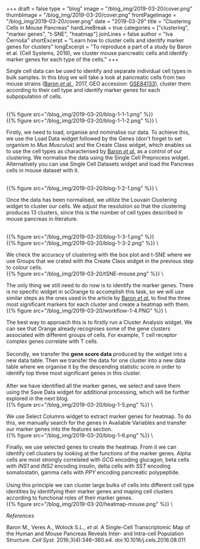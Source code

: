 ﻿+++
draft = false
type = "blog"
image = "/blog_img/2019-03-20/cover.png"
thumbImage = "/blog_img/2019-03-20/cover.png"
frontPageImage = "/blog_img/2019-03-20/cover.png"
date = "2019-03-29"
title = "Clustering Cells in Mouse Pancreas"
hardLineBreak = true 
categories = ["clustering", "marker genes", "t-SNE", "heatmap"]
joinLines = false
author = "Iva Černoša"
shortExcerpt = "Learn how to cluster cells and identify marker genes for clusters" 
longExcerpt = "To reproduce a part of a study by Baron et al. (Cell Systems, 2016), we cluster mouse pancreatic cells and identify marker genes for each type of the cells."
+++

Single cell data can be used to identify and separate individual cell types in bulk samples. 
In this blog we will take a look at pancreatic cells from two mouse strains (<a href="https://www.ncbi.nlm.nih.gov/pmc/articles/PMC5228327/">Baron <i>et al.</i></a>, 2017, GEO accession: <a href="https://www.ncbi.nlm.nih.gov/geo/query/acc.cgi?acc=GSE84133">GSE84133</a>), 
cluster them according to their cell type and identify marker genes for each subpopulation of cells. 

\
{{% figure src="/blog_img/2019-03-20/blog-1-1-1.png" %}}
\
{{% figure src="/blog_img/2019-03-20/blog-1-1-2.png" %}}
\

Firstly, we need to load, organise and nominalise our data. To achieve this, we use the Load Data widget followed by the Genes (don't forget to set organism to <i>Mus Musculus</i>) and the Create Class widget, which enables us to use the cell types as characterised by <a href="https://www.ncbi.nlm.nih.gov/pmc/articles/PMC5228327/">Baron <i>et al.</i></a> as a control of our clustering. We normalise the data using the Single Cell Preprocess widget. Alternatively you can use Single Cell Datasets widget and load the Pancreas cells in mouse dataset with it.  

\
{{% figure src="/blog_img/2019-03-20/blog-1-2-1.png" %}}
\

Once the data has been normalised, we utilize the Louvain Clustering widget to cluster our cells. We adjust the resolution so that the clustering produces 13 clusters, since this is the number of cell types described in mouse pancreas in literature. 

\
{{% figure src="/blog_img/2019-03-20/blog-1-3-1.png" %}}
\
{{% figure src="/blog_img/2019-03-20/blog-1-3-2.png" %}}
\

We check the accuracy of clustering with the box plot and t-SNE where we use Groups that we crated with the Create Class widget in the previous step to colour cells. 
\
{{% figure src="/blog_img/2019-03-20/tSNE-mouse.png" %}}
\

The only thing we still need to do now is to identify the marker genes. There is no specific widget in scOrange to accomplish this task, so we will use similar steps as the ones used in the article by <a href="https://www.ncbi.nlm.nih.gov/pmc/articles/PMC5228327/">Baron <i>et al.</i></a> to find the three most significant markers for each cluster and create a heatmap with them. 
\
{{% figure src="/blog_img/2019-03-20/workflow-1-4.PNG" %}}
\

The best way to approach this is to firstly run a Cluster Analysis widget. We can see that Orange already recognises some of the gene clusters associated with different groups of cells. For example, T cell receptor complex genes correlate with T cells.
<br> 
<br> 
Secondly, we transfer the <b>gene score data</b> produced by the widget into a new data table. Then we transfer the data for one cluster into a new data table where we organise it by the descending statistic score in order to identify top three most significant genes in this cluster. 
<br> 
<br> 
After we have identified all the marker genes, we select and save them using the Save Data widget for additional processing, which will be further explored in the next blog. 
\
{{% figure src="/blog_img/2019-03-20/blog-1-5.png" %}}
\

We use Select Columns widget to extract marker genes for heatmap. To do this, we manually search for the genes in Available Variables and transfer our marker genes into the features section. 
\
{{% figure src="/blog_img/2019-03-20/blog-1-6.png" %}}
\

Finally, we use selected genes to create the heatmap. From it we can identify cell clusters by looking at the functions of the marker genes. Alpha cells are most strongly correlated with <i>GCG</i> encoding glucagon, beta cells with <i>INS1</i> and <i>INS2</i> encoding insulin, delta cells with <i>SST</i> encoding somatostatin, gamma cells with <i>PPY</i> encoding pancreatic polypeptide.
<br> <br> Using this principle we can cluster large bulks of cells into different cell type identities by identifying their marker genes and maping cell clusters according to functional roles of their marker genes.
\
{{% figure src="/blog_img/2019-03-20/heatmap-mouse.png" %}}
\

*References*

Baron M., Veres A., Wolock S.L., <i>et al.</i> A Single-Cell Transcriptomic Map of the Human and Mouse Pancreas Reveals Inter- and Intra-cell Population Structure. <i>Cell Syst.</i> 2016;3(4):346–360.e4. doi:10.1016/j.cels.2016.08.011